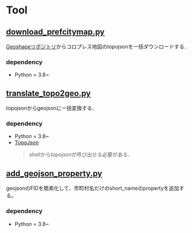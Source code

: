 # Tool

## [download_prefcitymap.py](download_prefcitymap.py)

[Geoshapeリポジトリ](https://geoshape.ex.nii.ac.jp/)からコロプレス地図のtopojsonを一括ダウンロードする．

### dependency

- Python = 3.8~

## [translate_topo2geo.py](translate_topo2geo.py)

topojsonからgeojsonに一括変換する．

### dependency

- Python = 3.8~
- [TopoJson](https://github.com/topojson/topojson)
    > shellからtopojsonが呼び出せる必要がある．

## [add_geojson_property.py](add_geojson_property.py)

geojsonのFIDを簡素化して、市町村名だけのshort_nameのpropertyを追加する。

### dependency

- Python = 3.8~
